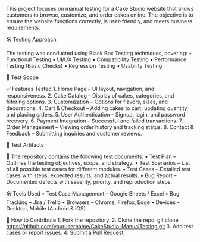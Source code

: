 This project focuses on manual testing for a Cake Studio website that allows customers to browse, customize, and order cakes online. The objective is to ensure the website functions correctly, is user-friendly, and meets business requirements.

🛠️ Testing Approach

The testing was conducted using Black Box Testing techniques, covering:
	•	Functional Testing
	•	UI/UX Testing
	•	Compatibility Testing
	•	Performance Testing (Basic Checks)
	•	Regression Testing
	•	Usability Testing

🎯 Test Scope

✅ Features Tested
	1.	Home Page – UI layout, navigation, and responsiveness.
	2.	Cake Catalog – Display of cakes, categories, and filtering options.
	3.	Customization – Options for flavors, sizes, and decorations.
	4.	Cart & Checkout – Adding cakes to cart, updating quantity, and placing orders.
	5.	User Authentication – Signup, login, and password recovery.
	6.	Payment Integration – Successful and failed transactions.
	7.	Order Management – Viewing order history and tracking status.
	8.	Contact & Feedback – Submitting inquiries and customer reviews.

📝 Test Artifacts

📂 The repository contains the following test documents:
	•	Test Plan – Outlines the testing objectives, scope, and strategy.
	•	Test Scenarios – List of all possible test cases for different modules.
	•	Test Cases – Detailed test cases with steps, expected results, and actual results.
	•	Bug Report – Documented defects with severity, priority, and reproduction steps.

🛠️ Tools Used
	•	Test Case Management – Google Sheets / Excel
	•	Bug Tracking – Jira / Trello
	•	Browsers – Chrome, Firefox, Edge
	•	Devices – Desktop, Mobile (Android & iOS)


 🚀 How to Contribute
	1.	Fork the repository.
	2.	Clone the repo: git clone https://github.com/yourusername/CakeStudio-ManualTesting.git
	3.	Add test cases or report issues.
	4.	Submit a Pull Request.
